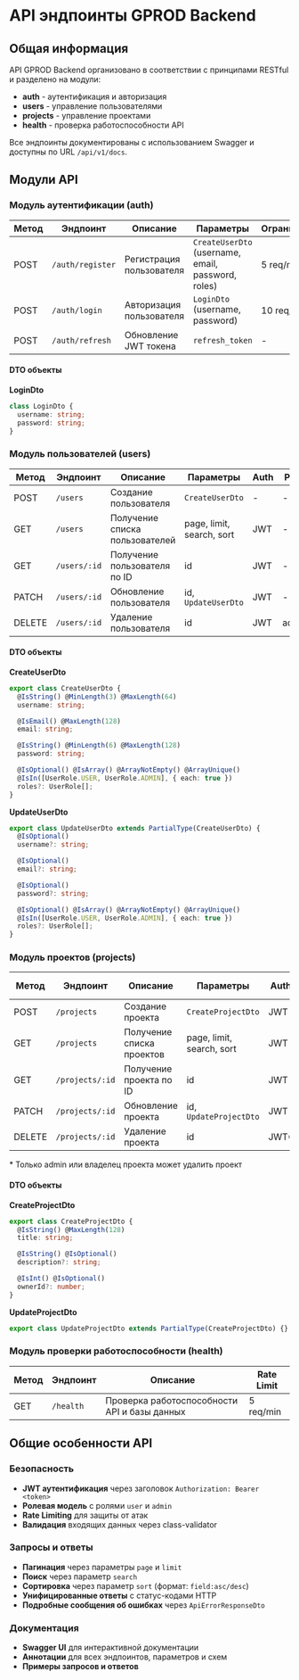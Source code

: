 # API эндпоинты GPROD Backend

## Общая информация

API GPROD Backend организовано в соответствии с принципами RESTful и разделено на модули:

- **auth** - аутентификация и авторизация
- **users** - управление пользователями
- **projects** - управление проектами
- **health** - проверка работоспособности API

Все эндпоинты документированы с использованием Swagger и доступны по URL `/api/v1/docs`.

## Модули API

### Модуль аутентификации (auth)

| Метод | Эндпоинт | Описание | Параметры | Ограничения |
|-------|----------|----------|-----------|-------------|
| POST | `/auth/register` | Регистрация пользователя | `CreateUserDto` (username, email, password, roles) | 5 req/min |
| POST | `/auth/login` | Авторизация пользователя | `LoginDto` (username, password) | 10 req/min |
| POST | `/auth/refresh` | Обновление JWT токена | `refresh_token` | - |

#### DTO объекты

**LoginDto**
```typescript
class LoginDto {
  username: string;
  password: string;
}
```

### Модуль пользователей (users)

| Метод | Эндпоинт | Описание | Параметры | Auth | Роли |
|-------|----------|----------|-----------|------|------|
| POST | `/users` | Создание пользователя | `CreateUserDto` | - | - |
| GET | `/users` | Получение списка пользователей | page, limit, search, sort | JWT | - |
| GET | `/users/:id` | Получение пользователя по ID | id | JWT | - |
| PATCH | `/users/:id` | Обновление пользователя | id, `UpdateUserDto` | JWT | - |
| DELETE | `/users/:id` | Удаление пользователя | id | JWT | admin |

#### DTO объекты

**CreateUserDto**
```typescript
export class CreateUserDto {
  @IsString() @MinLength(3) @MaxLength(64)
  username: string;

  @IsEmail() @MaxLength(128)
  email: string;

  @IsString() @MinLength(6) @MaxLength(128)
  password: string;

  @IsOptional() @IsArray() @ArrayNotEmpty() @ArrayUnique()
  @IsIn([UserRole.USER, UserRole.ADMIN], { each: true })
  roles?: UserRole[];
}
```

**UpdateUserDto**
```typescript
export class UpdateUserDto extends PartialType(CreateUserDto) {
  @IsOptional()
  username?: string;

  @IsOptional()
  email?: string;

  @IsOptional()
  password?: string;

  @IsOptional() @IsArray() @ArrayNotEmpty() @ArrayUnique()
  @IsIn([UserRole.USER, UserRole.ADMIN], { each: true })
  roles?: UserRole[];
}
```

### Модуль проектов (projects)

| Метод | Эндпоинт | Описание | Параметры | Auth | Rate Limit |
|-------|----------|----------|-----------|------|------------|
| POST | `/projects` | Создание проекта | `CreateProjectDto` | JWT | 10 req/min |
| GET | `/projects` | Получение списка проектов | page, limit, search, sort | JWT | 30 req/min |
| GET | `/projects/:id` | Получение проекта по ID | id | JWT | - |
| PATCH | `/projects/:id` | Обновление проекта | id, `UpdateProjectDto` | JWT | - |
| DELETE | `/projects/:id` | Удаление проекта | id | JWT* | - |

\* Только admin или владелец проекта может удалить проект

#### DTO объекты

**CreateProjectDto**
```typescript
export class CreateProjectDto {
  @IsString() @MaxLength(128)
  title: string;

  @IsString() @IsOptional()
  description?: string;

  @IsInt() @IsOptional()
  ownerId?: number;
}
```

**UpdateProjectDto**
```typescript
export class UpdateProjectDto extends PartialType(CreateProjectDto) {}
```

### Модуль проверки работоспособности (health)

| Метод | Эндпоинт | Описание | Rate Limit |
|-------|----------|----------|------------|
| GET | `/health` | Проверка работоспособности API и базы данных | 5 req/min |

## Общие особенности API

### Безопасность

- **JWT аутентификация** через заголовок `Authorization: Bearer <token>`
- **Ролевая модель** с ролями `user` и `admin`
- **Rate Limiting** для защиты от атак
- **Валидация** входящих данных через class-validator

### Запросы и ответы

- **Пагинация** через параметры `page` и `limit`
- **Поиск** через параметр `search`
- **Сортировка** через параметр `sort` (формат: `field:asc/desc`)
- **Унифицированные ответы** с статус-кодами HTTP
- **Подробные сообщения об ошибках** через `ApiErrorResponseDto`

### Документация

- **Swagger UI** для интерактивной документации
- **Аннотации** для всех эндпоинтов, параметров и схем
- **Примеры запросов и ответов**
